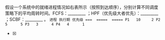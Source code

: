 假设一个系统中的就绪进程情况如右表所示（按照到达顺序），分别计算不同调度策略下的平均周转时间。FCFS：_________
；HPF（优先级大者优先）：_________ ；SCBF：_________ 。
    ```
	    进程 执行期 优先级
	    ===  =====  =====
	    P1   10     2
	    P2   5      5
	    P3   3      4
	    P4   4      1
	    ```
    
- [x]  

